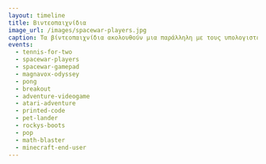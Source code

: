 ```yaml
---
layout: timeline 
title: Βιντεοπαιχνίδια 
image_url: /images/spacewar-players.jpg
caption: Τα βίντεοπαιχνίδια ακολουθούν μια παράλληλη με τους υπολογιστές γραφείου διαδρομή, με διαφορετικά είδη γραφικών και συσκευών εισόδου, καθώς και άλλες μεταφορές για την αλληλεπίδραση με τον χρήστη. 
events:
  - tennis-for-two 
  - spacewar-players
  - spacewar-gamepad
  - magnavox-odyssey
  - pong
  - breakout
  - adventure-videogame
  - atari-adventure
  - printed-code
  - pet-lander
  - rockys-boots
  - pop
  - math-blaster
  - minecraft-end-user
---
```

